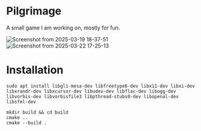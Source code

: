 # Pilgrimage
A small game I am working on, mostly for fun.

![Screenshot from 2025-03-19 18-37-51](https://github.com/user-attachments/assets/76962c39-db30-41b8-b766-e36a52ba1b91)
![Screenshot from 2025-03-22 17-25-13](https://github.com/user-attachments/assets/37a35983-93e1-4ead-ab2e-0d6f51351940)

# Installation
```
sudo apt install libgl1-mesa-dev libfreetype6-dev libx11-dev libxi-dev libxrandr-dev libxcursor-dev libudev-dev libflac-dev libogg-dev libvorbis-dev libvorbisfile3 libpthread-stubs0-dev libopenal-dev libsfml-dev

mkdir build && cd build
cmake ..
cmake --build .
```
